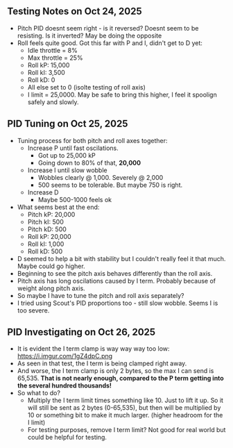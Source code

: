 ## Testing Notes on Oct 24, 2025
- Pitch PID doesnt seem right - is it reversed? Doesnt seem to be resisting. Is it inverted? May be doing the opposite
- Roll feels quite good. Got this far with P and I, didn't get to D yet:
    - Idle throttle = 8%
    - Max throttle = 25%
    - Roll kP: 15,000
    - Roll kI: 3,500
    - Roll kD: 0
    - All else set to 0 (isolte testing of roll axis)
    - I limit = 25,0000. May be safe to bring this higher, I feel it spoolign safely and slowly.

## PID Tuning on Oct 25, 2025
- Tuning process for both pitch and roll axes together:
    - Increase P until fast oscilations.
        - Got up to 25,000 kP
        - Going down to 80% of that, **20,000**
    - Increase I until slow wobble
        - Wobbles clearly @ 1,000. Severely @ 2,000
        - 500 seems to be tolerable. But maybe 750 is right.
    - Increase D
        - Maybe 500-1000 feels ok
- What seems best at the end:
    - Pitch kP: 20,000
    - Pitch kI: 500
    - Pitch kD: 500
    - Roll kP: 20,000
    - Roll kI: 1,000
    - Roll kD: 500
- D seemed to help a bit with stability but I couldn't really feel it that much. Maybe could go higher.
- Beginning to see the pitch axis behaves differently than the roll axis.
- Pitch axis has long oscilations caused by I term. Probably because of weight along pitch axis.
- So maybe I have to tune the pitch and roll axis separately?
- I tried using Scout's PID proportions too - still slow wobble. Seems I is too severe.

## PID Investigating on Oct 26, 2025
- It is evident the I term clamp is way way way too low: https://i.imgur.com/1gZ4dpC.png
- As seen in that test, the I term is being clamped right away.
- And worse, the I term clamp is only 2 bytes, so the max I can send is 65,535. **That is not nearly enough, compared to the P term getting into the several hundred thousands!**
- So what to do?
    - Multiply the I term limit times something like 10. Just to lift it up. So it will still be sent as 2 bytes (0-65,535), but then will be multiplied by 10 or something bit to make it much larger. (higher headroom for the I limit)
    - For testing purposes, remove I term limit? Not good for real world but could be helpful for testing.